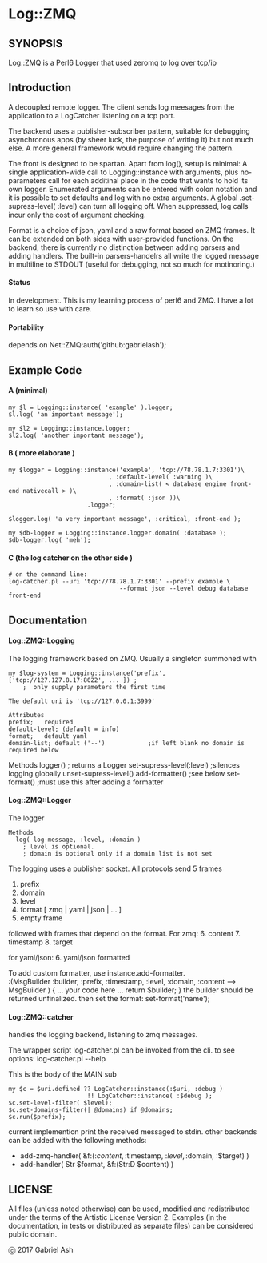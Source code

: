 # Log::ZMQ

## SYNOPSIS

Log::ZMQ is a Perl6 Logger that used zeromq to log over tcp/ip

## Introduction

A decoupled remote logger. The client sends log meesages from the application to a
LogCatcher listening on a tcp port.

The backend uses a publisher-subscriber pattern, suitable for debugging asynchronous
apps (by sheer luck, the purpose of writing it) but not much else. A more general 
framework would require changing the pattern.

The front is designed to be spartan. Apart from log(), setup is minimal: 
A single application-wide call to Logging::instance with arguments, plus no-parameters
call for each additinal place in the code that wants to hold its own logger. 
Enumerated arguments can be entered with colon notation and it is possible to set defaults and log
with no extra arguments. A global .set-supress-level( :level)  can turn all
logging off. When suppressed, log calls incur only the cost of argument checking.

Format is a choice of json, yaml and a raw format based on ZMQ frames. It can be 
extended on both sides with user-provided functions. On the backend,
there is currently no distinction between adding parsers and adding handlers. The 
built-in parsers-handelrs all write the logged message in multiline to STDOUT 
(useful for debugging, not so much for motinoring.)

#### Status

In development. This is my learning process of perl6 and ZMQ. I have a lot to learn so use with care.


#### Portability
  depends on Net::ZMQ:auth('github:gabrielash');

## Example Code

#### A (minimal)
    my $l = Logging::instance( 'example' ).logger;
    $l.log( 'an important message');

    my $l2 = Logging::instance.logger;
    $l2.log( 'another important message');

#### B ( more elaborate )
    my $logger = Logging::instance('example', 'tcp://78.78.1.7:3301')\
                                , :default-level( :warning )\
                                , :domain-list( < database engine front-end nativecall > )\
                                , :format( :json ))\
                          .logger;      

    $logger.log( 'a very important message', :critical, :front-end );

    my $db-logger = Logging::instance.logger.domain( :database );
    $db-logger.log( 'meh');

#### C (the log catcher on the other side )
    # on the command line:
    log-catcher.pl --uri 'tcp://78.78.1.7:3301' --prefix example \
                        	       --format json --level debug database front-end

## Documentation

#### Log::ZMQ::Logging

  The logging framework based on ZMQ. Usually a singleton summoned with

    my $log-system = Logging::instance('prefix', ['tcp://127.127.8.17:8022', ... ]) ;
        ;  only supply parameters the first time

    The default uri is 'tcp://127.0.0.1:3999'

    Attributes
    prefix;   required
    default-level; (default = info)
    format;   default yaml
    domain-list; default ('--')            ;if left blank no domain is required below

  Methods
    logger()  ; returns a Logger
    set-supress-level(:level)               ;silences logging globally
    unset-supress-level()
    add-formatter()                         ;see below
    set-format()                            ;must use this after adding a formatter


#### Log::ZMQ::Logger

The logger

    Methods
      log( log-message, :level, :domain )
        ; level is optional.
        ; domain is optional only if a domain list is not set


The logging uses a publisher socket. All protocols send 5 frames
  1. prefix
  2. domain
  3. level
  4. format [ zmq | yaml | json | ... ]
  5. empty frame

followed with frames that depend on the format.
For zmq:
  6. content
  7. timestamp
  8. target

for yaml/json:
  6. yaml/json formatted  

To add custom formatter, use instance.add-formatter.  
  :(MsgBuilder :builder, :prefix, :timestamp, :level, :domain,  :content
                        --> MsgBuilder ) {
  ... your code here ...
  return $builder;
  }
    the builder should be returned unfinalized.
  then set the format:
    set-format('name');

#### Log::ZMQ::catcher

handles the logging backend, listening to zmq messages.

The wrapper script log-catcher.pl can be invoked from the cli. to see options:
    log-catcher.pl --help

This is the body of the MAIN sub

    my $c = $uri.defined ?? LogCatcher::instance(:$uri, :debug )
                          !! LogCatcher::instance( :$debug );
    $c.set-level-filter( $level);
    $c.set-domains-filter(| @domains) if @domains;
    $c.run($prefix);

current implemention print the received messaged to stdin. other backends can be added
with the following methods:

  * add-zmq-handler( &f:(:$content, :$timestamp, :$level, :$domain, :$target) )
  * add-handler( Str $format,  &f:(Str:D $content) )


## LICENSE

All files (unless noted otherwise) can be used, modified and redistributed
under the terms of the Artistic License Version 2. Examples (in the
documentation, in tests or distributed as separate files) can be considered
public domain.

ⓒ 2017 Gabriel Ash
